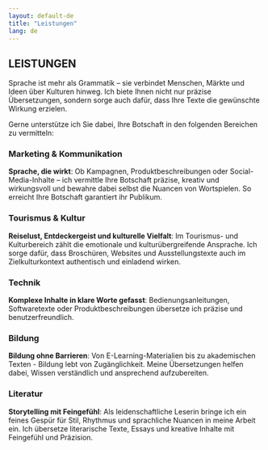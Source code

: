 ```yaml
---
layout: default-de
title: "Leistungen"
lang: de
---
```


## LEISTUNGEN

Sprache ist mehr als Grammatik – sie verbindet Menschen, Märkte und Ideen über Kulturen hinweg. Ich biete Ihnen nicht nur präzise Übersetzungen, sondern sorge auch dafür, dass Ihre Texte die gewünschte Wirkung erzielen.

Gerne unterstütze ich Sie dabei, Ihre Botschaft in den folgenden Bereichen zu vermitteln:

### Marketing & Kommunikation
**Sprache, die wirkt**: Ob Kampagnen, Produktbeschreibungen oder Social-Media-Inhalte – ich vermittle Ihre Botschaft präzise, kreativ und wirkungsvoll und bewahre dabei selbst die Nuancen von Wortspielen. So erreicht Ihre Botschaft garantiert ihr Publikum.

### Tourismus & Kultur
**Reiselust, Entdeckergeist und kulturelle Vielfalt**: Im Tourismus- und Kulturbereich zählt die emotionale und kulturübergreifende Ansprache. Ich sorge dafür, dass Broschüren, Websites und Ausstellungstexte auch im Zielkulturkontext authentisch und einladend wirken.

### Technik
**Komplexe Inhalte in klare Worte gefasst**: Bedienungsanleitungen, Softwaretexte oder Produktbeschreibungen übersetze ich präzise und benutzerfreundlich.

### Bildung
**Bildung ohne Barrieren**: Von E-Learning-Materialien bis zu akademischen Texten - Bildung lebt von Zugänglichkeit. Meine Übersetzungen helfen dabei, Wissen verständlich und ansprechend aufzubereiten.

### Literatur
**Storytelling mit Feingefühl**: Als leidenschaftliche Leserin bringe ich ein feines Gespür für Stil, Rhythmus und sprachliche Nuancen in meine Arbeit ein. Ich übersetze literarische Texte, Essays und kreative Inhalte mit Feingefühl und Präzision.
